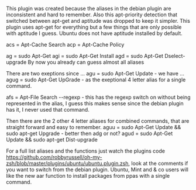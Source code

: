 This plugin was created because the aliases in the debian plugin are inconsistent and hard to remember. Also this apt-priority detection that switched between apt-get and aptitude was dropped to keep it simpler. This plugin uses apt-get for everything but a few things that are only possible with aptitude I guess. Ubuntu does not have aptitude installed by default.

acs = Apt-Cache Search
acp = Apt-Cache Policy

ag  = sudo Apt-Get
agi = sudo Apt-Get Install
agd = sudo Apt-Get Dselect-upgrade
By now you already can guess almost all aliases

There are two exeptions since ...
agu  = sudo Apt-Get Update  - we have ...
agug = sudo Apt-Get UpGrade - as the exeptional 4 letter alias for a single command.

afs = Apt-File Search --regexp - this has the regexp switch on without being represented in the alias, I guess this makes sense since the debian plugin has it, I never used that command.

Then there are the 2 other 4 letter aliases for combined commands, that are straight forward and easy to remember.
aguu = sudo Apt-Get Update && sudo apt-get Upgrade      - better then adg or not?
agud = sudo Apt-Get Update && sudo apt-get Dist-upgrade

For a full list aliases and the functions just watch the plugins code https://github.com/robbyrussell/oh-my-zsh/blob/master/plugins/ubuntu/ubuntu.plugin.zsh, look at the comments if you want to switch from the debian plugin. Ubuntu, Mint and & co users will like the new aar function to install packages from ppas with a single command.
